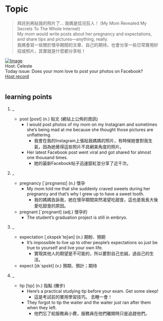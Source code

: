 # Topic

> 拜託別再貼我的照片了... 我媽是炫兒狂人！ (My Mom Revealed My Secrets To The Whole Internet) <br>
> My mom would write posts about her pregnancy and expectations, and share tips and pictures—anything, really. <br>
> 我媽會寫一些關於懷孕期間的文章、自己的期待，也會分享一些日常實用妙招或照片，其實就是什麼都分享啦！ <br>

[![Image](https://cdn.voicetube.com/assets/thumbnails/8dPb_EYJntc.jpg)](https://www.youtube.com/embed/8dPb_EYJntc?rel=0&showinfo=0&cc_load_policy=0&controls=1&autoplay=1&iv_load_policy=3&playsinline=1&wmode=transparent&start=48&end=56&enablejsapi=1&origin=https://tw.voicetube.com&widgetid=1)<br>
Host: Celeste
<br>Today issue: Does your mom love to post your photos on Facebook?
<br>
[Host record](https://cdn.voicetube.com/tmp/everyday_records/celeste.chen/3028.mp3)
<br><br>
## learning points
1. _
	* post [post] (n.) 貼文 (網站上公佈的資訊)
		- I would post photos of my mom on my Instagram and sometimes she’s being mad at me because she thought those pictures are unflattering.
			+ 我會在我的Instagram上張貼我媽媽的照片，有時候她會對我生氣，因為她覺得這些照片不具網美角度的照片。
		- Her latest Facebook post went viral and got shared for almost one thousand times.
			+ 她的最新Facebook帖子迅速竄紅並分享了近千次。

2. _
	* pregnancy [ˋprɛgnənsɪ] (n.) 懷孕
		- My mom told me that she suddenly craved sweets during her pregnancy and that’s why I grew up to have a sweet tooth.
			+ 我的媽媽告訴我，她在懷孕期間突然渴望吃甜食，這也是我長大後愛吃甜食的原因。
	* pregnant [ˋprɛgnənt] (adj.) 懷孕的
		- The student’s graduation project is still in embryo.

3. _
	* expectation [͵ɛkspɛkˋteʃən] (n.) 期盼、預期
		- It’s impossible to live up to other people’s expectations so just be true to yourself and live your own life.
			+ 實現其他人的期望是不可能的，所以要對自己忠誠，過自己的生活。
	* expect [ɪkˋspɛkt] (v.) 預期、預計；期待

4. _
	* tip [tɪp] (n.) 指點 (撇步)
		- Here’s a practical studying tip before your exam. Get some sleep!
			+ 這是考試前的實用學習技巧。 去睡一會！
		- They forgot to tip the waiter and the waiter just ran after them when they left.
			+ 他們忘了給服務員小費，服務員在他們離開時只是追趕他們。
